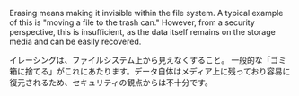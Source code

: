 
Erasing means making it invisible within the file system. 
A typical example of this is "moving a file to the trash can." However, from a security perspective, this is insufficient, as the data itself remains on the storage media and can be easily recovered.


イレーシングは、ファイルシステム上から見えなくすること。
 一般的な「ゴミ箱に捨てる」がこれにあたります。データ自体はメディア上に残っており容易に復元されるため、セキュリティの観点からは不十分です。
